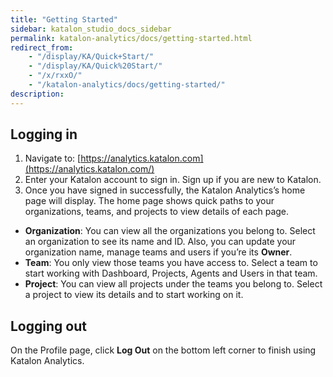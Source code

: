```yaml
---
title: "Getting Started"
sidebar: katalon_studio_docs_sidebar
permalink: katalon-analytics/docs/getting-started.html
redirect_from:
    - "/display/KA/Quick+Start/"
    - "/display/KA/Quick%20Start/"
    - "/x/rxxO/"
    - "/katalon-analytics/docs/getting-started/"
description:
---
```

## Logging in

1. Navigate to: [https://analytics.katalon.com](https://analytics.katalon.com/)
2. Enter your Katalon account to sign in. Sign up if you are new to Katalon.
3. Once you have signed in successfully, the Katalon Analytics’s home page will display. The home page shows quick paths to your organizations, teams, and projects to view details of each page.

* **Organization**: You can view all the organizations you belong to. Select an organization to see its name and ID. Also, you can update your organization name, manage teams and users if you’re its **Owner**.
* **Team**: You only view those teams you have access to. Select a team to start working with Dashboard, Projects, Agents and Users in that team.
* **Project**: You can view all projects under the teams you belong to. Select a project to view its details and to start working on it.

## Logging out

On the Profile page, click **Log Out** on the bottom left corner to finish using Katalon Analytics.
